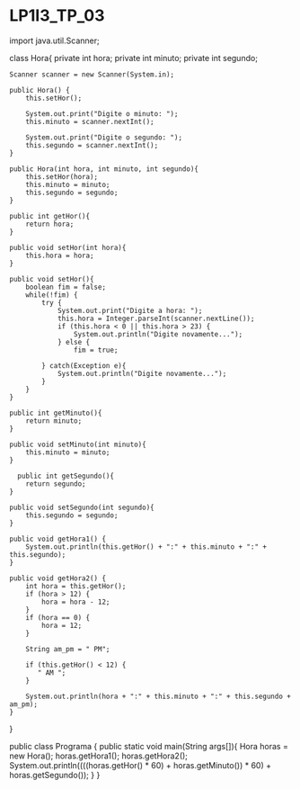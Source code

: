 # LP1I3_TP_03
import java.util.Scanner;

class Hora{
    private int hora;
    private int minuto;
    private int segundo;

    Scanner scanner = new Scanner(System.in);

    public Hora() {
        this.setHor();

        System.out.print("Digite o minuto: ");
        this.minuto = scanner.nextInt();

        System.out.print("Digite o segundo: ");
        this.segundo = scanner.nextInt();
    }

    public Hora(int hora, int minuto, int segundo){
        this.setHor(hora);
        this.minuto = minuto;
        this.segundo = segundo;
    }

    public int getHor(){
        return hora;
    }

    public void setHor(int hora){
        this.hora = hora;
    }

    public void setHor(){
        boolean fim = false;
        while(!fim) {
            try {
                System.out.print("Digite a hora: ");
                this.hora = Integer.parseInt(scanner.nextLine());
                if (this.hora < 0 || this.hora > 23) {
                    System.out.println("Digite novamente...");
                } else { 
                    fim = true; 
    
            } catch(Exception e){
                System.out.println("Digite novamente...");
            }
        }
    }

    public int getMinuto(){
        return minuto;
    }

    public void setMinuto(int minuto){
        this.minuto = minuto;
    }

      public int getSegundo(){
        return segundo;
    }

    public void setSegundo(int segundo){
        this.segundo = segundo;
    }

    public void getHora1() {
        System.out.println(this.getHor() + ":" + this.minuto + ":" + this.segundo);
    }

    public void getHora2() {
        int hora = this.getHor();
        if (hora > 12) {
            hora = hora - 12;
        }
        if (hora == 0) {
            hora = 12;
        }

        String am_pm = " PM";
        
        if (this.getHor() < 12) {
           " AM ";
        }

        System.out.println(hora + ":" + this.minuto + ":" + this.segundo + am_pm);
    }
}

public class Programa {
    public static void main(String args[]){
        Hora horas = new Hora();
        horas.getHora1();
        horas.getHora2();
        System.out.println((((horas.getHor() * 60) + horas.getMinuto()) * 60) + horas.getSegundo());
    }
}
